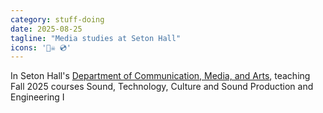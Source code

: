 ```yaml
---
category: stuff-doing
date: 2025-08-25
tagline: "Media studies at Seton Hall"
icons: '🏴‍☠️ 💿'
---
```


In Seton Hall's [Department of Communication, Media, and Arts](https://www.shu.edu/communication-media-arts/), teaching Fall 2025 courses Sound, Technology, Culture and Sound Production and Engineering I